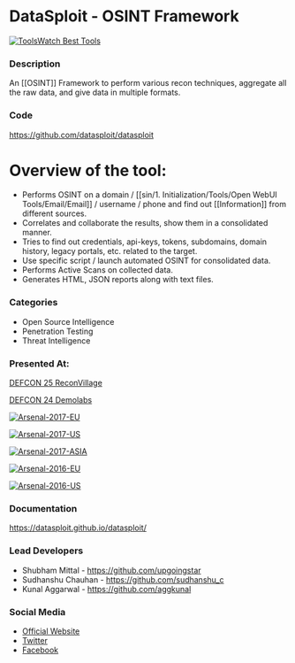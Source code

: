 # DataSploit - OSINT Framework

[![ToolsWatch Best Tools](https://www.toolswatch.org/badges/toptools/2016.svg)](http://www.toolswatch.org/2017/02/2016-top-security-tools-as-voted-by-toolswatch-org-readers/)

### Description
An [[OSINT]] Framework to perform various recon techniques, aggregate all the raw data, and give data in multiple formats.

### Code 
https://github.com/datasploit/datasploit

# Overview of the tool:
* Performs OSINT on a domain / [[sin/1. Initialization/Tools/Open WebUI Tools/Email/Email]] / username / phone and find out [[Information]] from different sources.
* Correlates and collaborate the results, show them in a consolidated manner. 
* Tries to find out credentials, api-keys, tokens, subdomains, domain history, legacy portals, etc. related to the target. 
* Use specific script / launch automated OSINT for consolidated data.
* Performs Active Scans on collected data.
* Generates HTML, JSON reports along with text files.

### Categories
* Open Source Intelligence
* Penetration Testing
* Threat Intelligence

### Presented At:
[DEFCON 25 ReconVillage](http://reconvillage.org/)

[DEFCON 24 Demolabs](https://www.defcon.org/html/defcon-24/dc-24-demolabs.html)

[![Arsenal-2017-EU](https://rawgit.com/toolswatch/badges/master/arsenal/europe/2017.svg)](http://www.toolswatch.org/2017/09/black-hat-arsenal-europe-2017-lineup/)

[![Arsenal-2017-US](https://rawgit.com/toolswatch/badges/master/arsenal/usa/2017.svg)](http://www.toolswatch.org/2017/06/the-black-hat-arsenal-usa-2017-phenomenal-line-up-announced/)

[![Arsenal-2017-ASIA](https://rawgit.com/toolswatch/badges/master/arsenal/asia/2017.svg)](http://www.toolswatch.org/2017/02/the-black-hat-arsenal-asia-2017-great-line-up/)

[![Arsenal-2016-EU](https://rawgit.com/toolswatch/badges/master/arsenal/europe/2016.svg)](http://www.toolswatch.org/2016/09/the-black-hat-arsenal-europe-2016-line-up/)

[![Arsenal-2016-US](https://rawgit.com/toolswatch/badges/master/arsenal/usa/2016.svg)](http://www.toolswatch.org/2016/06/the-black-hat-arsenal-usa-2016-remarkable-line-up/)

### Documentation
https://datasploit.github.io/datasploit/

### Lead Developers
* Shubham Mittal - https://github.com/upgoingstar
* Sudhanshu Chauhan - https://github.com/sudhanshu_c
* Kunal Aggarwal - https://github.com/aggkunal

### Social Media 
* [Official Website](https://datasploit.github.io/datasploit/) 
* [Twitter](https://twitter.com/datasploit)
* [Facebook](https://facebook.com/datasploit)